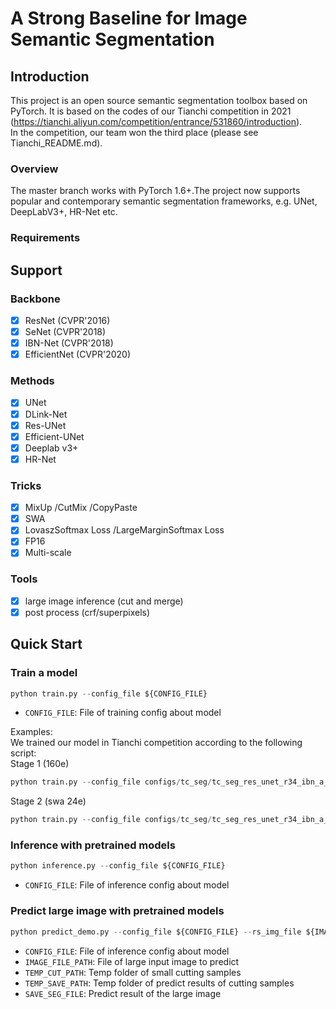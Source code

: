 # A Strong Baseline for Image Semantic Segmentation

## Introduction
This project is an open source semantic segmentation toolbox based on PyTorch. It is based on the codes of our Tianchi competition in 2021 (https://tianchi.aliyun.com/competition/entrance/531860/introduction).   
In the competition, our team won the third place (please see Tianchi_README.md).


### Overview
The master branch works with PyTorch 1.6+.The project now supports popular and contemporary semantic segmentation frameworks, e.g. UNet, DeepLabV3+, HR-Net etc.
### Requirements

## Support
### Backbone
- [x] ResNet (CVPR'2016)
- [x] SeNet (CVPR'2018)
- [x] IBN-Net (CVPR'2018)
- [x] EfficientNet (CVPR'2020)
### Methods
- [x] UNet
- [x] DLink-Net
- [x] Res-UNet
- [x] Efficient-UNet
- [x] Deeplab v3+
- [x] HR-Net
### Tricks
- [x] MixUp /CutMix /CopyPaste
- [x] SWA
- [x] LovaszSoftmax Loss /LargeMarginSoftmax Loss
- [x] FP16
- [x] Multi-scale
### Tools
- [x] large image inference (cut and merge)
- [x] post process (crf/superpixels)
## Quick Start
### Train a model 
```python
python train.py --config_file ${CONFIG_FILE} 
```
- `CONFIG_FILE`: File of training config about model

Examples:   
We trained our model in  Tianchi competition according to the following script:  
Stage 1 (160e)    
```python
python train.py --config_file configs/tc_seg/tc_seg_res_unet_r34_ibn_a_160e.yml
```
Stage 2 (swa 24e)  
```python
python train.py --config_file configs/tc_seg/tc_seg_res_unet_r34_ibn_a_swa.yml
```
### Inference with pretrained models
```python
python inference.py --config_file ${CONFIG_FILE} 
```
- `CONFIG_FILE`: File of inference config about model
### Predict large image with pretrained models
```python
python predict_demo.py --config_file ${CONFIG_FILE} --rs_img_file ${IMAGE_FILE_PATH} --temp_img_save_path ${TEMP_CUT_PATH} -temp_seg_map_save_path ${TEMP_SAVE_PATH} --save_seg_map_file ${SAVE_SEG_FILE} 
```
- `CONFIG_FILE`: File of inference config about model
- `IMAGE_FILE_PATH`: File of large input image to predict
- `TEMP_CUT_PATH`: Temp folder of small cutting samples
- `TEMP_SAVE_PATH`: Temp folder of predict results of cutting samples
- `SAVE_SEG_FILE`: Predict result of the large image


